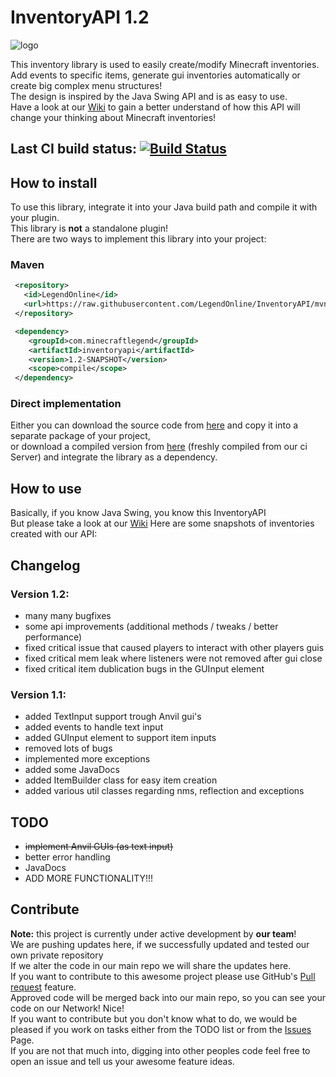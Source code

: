 # InventoryAPI 1.2
![logo](https://www.minecraftlegend.com/wp-content/uploads/2016/12/legend-awakening_logo.png)  

This inventory library is used to easily create/modify Minecraft inventories.<br>
Add events to specific items, generate gui inventories automatically or create big complex menu structures!<br>
The design is inspired by the Java Swing API and is as easy to use.<br>
Have a look at our [Wiki](https://github.com/LegendOnline/InventoryAPI/wiki) to gain a better understand of how this
API will change your thinking about Minecraft inventories!

## Last CI build status: [![Build Status](https://travis-ci.org/LegendOnline/InventoryAPI.svg?branch=master)](https://travis-ci.org/LegendOnline/InventoryAPI)

## How to install
To use this library, integrate it into your Java build path and compile it with your plugin.<br>
This library is **not** a standalone plugin!<br>
There are two ways to implement this library into your project:
### Maven
```xml
 <repository>
   <id>LegendOnline</id>
   <url>https://raw.githubusercontent.com/LegendOnline/InventoryAPI/mvn-repo/</url>
 </repository>

 <dependency>
    <groupId>com.minecraftlegend</groupId>
    <artifactId>inventoryapi</artifactId>
    <version>1.2-SNAPSHOT</version>
    <scope>compile</scope>
 </dependency>
```
### Direct implementation
Either you can download the source code from [here](https://github.com/LegendOnline/InventoryAPI.git) and copy it into a separate package of your project,<br>
or download a compiled version from [here](https://github.com/LegendOnline/InventoryAPI/blob/mvn-repo/com/minecraftlegend/inventoryapi/1.2-SNAPSHOT/inventoryapi-1.2-20170820.011144-1.jar) (freshly compiled from our ci Server) and integrate the library as a dependency.

## How to use
Basically, if you know Java Swing, you know this InventoryAPI<br>
But please take a look at our [Wiki](https://github.com/LegendOnline/InventoryAPI/wiki)
Here are some snapshots of inventories created with our API:

## Changelog
### Version 1.2:
+ many many bugfixes
+ some api improvements (additional methods / tweaks / better performance)
+ fixed critical issue that caused players to interact with other players guis
+ fixed critical mem leak where listeners were not removed after gui close
+ fixed critical item dublication bugs in the GUInput element
### Version 1.1:
+ added TextInput support trough Anvil gui's
+ added events to handle text input
+ added GUInput element to support item inputs
+ removed lots of bugs
+ implemented more exceptions
+ added some JavaDocs
+ added ItemBuilder class for easy item creation
+ added various util classes regarding nms, reflection and exceptions 
## TODO
+ ~~implement Anvil GUIs (as text input)~~
+ better error handling
+ JavaDocs
+ ADD MORE FUNCTIONALITY!!!

## Contribute
**Note:** this project is currently under active development by **our team**!<br>
We are pushing updates here, if we successfully updated and tested our own private repository <br>
If we alter the code in our main repo we will share the updates here.<br>
If you want to contribute to this awesome project please use GitHub's [Pull request](https://github.com/LegendOnline/InventoryAPI/compare)
feature.<br>
Approved code will be merged back into our main repo, so you can see your code on our Network! Nice!<br>
If you want to contribute but you don't know what to do, we would be pleased if you work on tasks either from the TODO list
or from the [Issues](https://github.com/LegendOnline/InventoryAPI/issues) Page.<br>
If you are not that much into, digging into other peoples code feel free to open an issue and tell us your awesome feature ideas.
